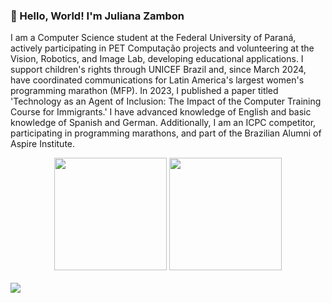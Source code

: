 ### 👋 Hello, World! I'm Juliana Zambon

I am a Computer Science student at the Federal University of Paraná, actively participating in PET Computação projects and volunteering at the Vision, Robotics, and Image Lab, developing educational applications. I support children's rights through UNICEF Brazil and, since March 2024, have coordinated communications for Latin America's largest women's programming marathon (MFP). In 2023, I published a paper titled 'Technology as an Agent of Inclusion: The Impact of the Computer Training Course for Immigrants.' I have advanced knowledge of English and basic knowledge of Spanish and German. Additionally, I am an ICPC competitor, participating in programming marathons, and part of the Brazilian Alumni of Aspire Institute.
<div align="center">
    <img height="180rem" src="https://github-readme-stats-sigma-five.vercel.app/api?username=JulianaZambon&theme=tokyonight&show_icons=true&bg_color=0d1117&hide_border=true"  />
    <img height="180rem" src="https://github-readme-stats-sigma-five.vercel.app/api/top-langs/?username=JulianaZambon&theme=tokyonight&layout=compact&bg_color=0d1117&hide_border=true" />
</div>
<br>
<img src="https://github-readme-activity-graph.vercel.app/graph?username=JulianaZambon&bg_color=000000&color=1a5fb4&line=1c71d8&point=1a5fb4&area=true&hide_border=true"
    (https://github.com/ashutosh00710/github-readme-activity-graph)"/>
<br>
